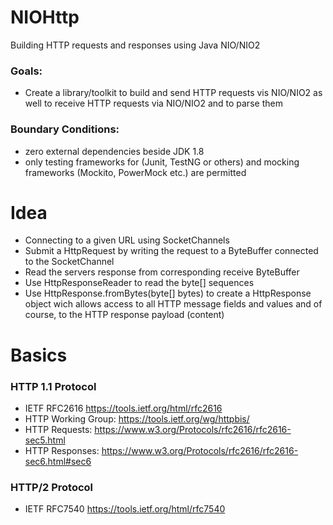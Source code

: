 # NIOHttp

Building HTTP requests and responses using Java NIO/NIO2

### Goals:
* Create a library/toolkit to build and send HTTP requests vis NIO/NIO2 as well to receive HTTP requests via NIO/NIO2 and to parse them

### Boundary Conditions:
* zero external dependencies beside JDK 1.8
* only testing frameworks for (Junit, TestNG or others) and mocking frameworks (Mockito, PowerMock etc.) are permitted

# Idea

 * Connecting to a given URL using SocketChannels
 * Submit a HttpRequest by writing the request to a ByteBuffer connected to the SocketChannel
 * Read the servers response from corresponding receive ByteBuffer
  * Use HttpResponseReader to read the byte[] sequences
  * Use HttpResponse.fromBytes(byte[] bytes) to create a HttpResponse object wich allows access to all HTTP message fields and values and of course, to the HTTP response payload (content) 

# Basics

### HTTP 1.1 Protocol

* IETF RFC2616 https://tools.ietf.org/html/rfc2616
* HTTP Working Group: https://tools.ietf.org/wg/httpbis/
* HTTP Requests: https://www.w3.org/Protocols/rfc2616/rfc2616-sec5.html
* HTTP Responses: https://www.w3.org/Protocols/rfc2616/rfc2616-sec6.html#sec6

### HTTP/2 Protocol

* IETF RFC7540 https://tools.ietf.org/html/rfc7540


